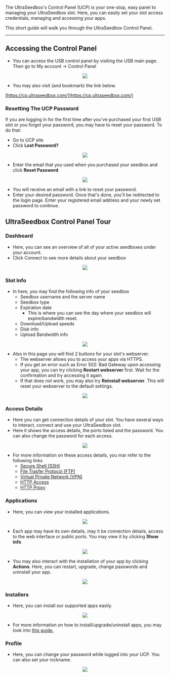 The UltraSeedbox's Control Panel (UCP) is your one-stop, easy panel to managing your UltraSeedbox slot. Here, you can easily set your slot access credentials, managing and accessing your apps.

This short guide will walk you through the UltraSeedbox Control Panel.
***

## Accessing the Control Panel

* You can access the USB control panel by visiting the USB main page. Then go to My account -> Control Panel

<p align="center"><img src="https://docs.usbx.me/uploads/images/gallery/2020-05/image-1590563451797.png"></p>

* You may also visit (and bookmark) the link below.

[https://cp.ultraseedbox.com/](https://cp.ultraseedbox.com/)

### Resetting The UCP Password

If you are logging in for the first time after you've purchased your first USB slot or you forgot your password, you may have to reset your password. To do that:

* Go to UCP site
* Click **Lost Password?**

<p align="center"><img src="https://docs.usbx.me/uploads/images/gallery/2020-05/image-1590576199778.png"></p>

* Enter the email that you used when you purchased your seedbox and click **Reset Password**

<p align="center"><img src="https://docs.usbx.me/uploads/images/gallery/2020-05/image-1590576243060.png"></p>

* You will receive an email with a link to reset your password.
* Enter your desired password. Once that's done, you'll be redirected to the login page. Enter your registered email address and your newly set password to continue.

## UltraSeedbox Control Panel Tour
### Dashboard

* Here, you can see an overview of all of your active seedboxes under your account.
* Click Connect to see more details about your seedbox

<p align="center"><img src="https://docs.usbx.me/uploads/images/gallery/2020-05/image-1590585226023.png"></p>

### Slot Info

* In here, you may find the following info of your seedbox
  * Seedbox username and the server name
  * Seedbox type
  * Expiration date
    * This is where you can see the day where your seedbox will expire/bandwidth reset.
  * Download/Upload speeds
  * Disk info
  * Upload Bandwidth info

<p align="center"><img src="https://docs.usbx.me/uploads/images/gallery/2020-05/image-1590585278929.png"></p>

* Also in this page you will find 2 buttons for your slot's webserver.
  * The webserver allows you to access your apps via HTTPS.
  * If you get an error such as Error 502: Bad Gateway upon accessing your app, you can try clicking **Restart webserver** first. Wait for the confirmation and try accessing it again.
  * If that does not work, you may also try **Reinstall webserver**. This will reset your webserver to the default settings.

<p align="center"><img src="https://docs.usbx.me/uploads/images/gallery/2020-05/image-1590587891193.png"></p>

### Access Details

* Here you can get connection details of your slot. You have several ways to interact, connect and use your UltraSeedbox slot.
* Here it shows the access details, the ports listed and the password. You can also change the password for each access.

<p align="center"><img src="https://docs.usbx.me/uploads/images/gallery/2020-05/image-1590585466490.png"></p>

* For more information on these access details, you mar refer to the following links
  * [Secure Shell (SSH)](https://docs.usbx.me/books/secure-shell-%28ssh%29)
  * [File Trasfer Protocol (FTP)](https://docs.usbx.me/books/file-transfer-protocol-%28ftp%29)
  * [Virtual Private Network (VPN)](https://docs.usbx.me/books/virtual-private-network-%28vpn%29)
  * [HTTP Access](https://docs.usbx.me/books/http-access)
  * [HTTP Proxy](https://docs.usbx.me/books/http-proxy)

### Applications

* Here, you can view your installed applications.

<p align="center"><img src="https://docs.usbx.me/uploads/images/gallery/2020-05/image-1590585559940.png"></p>

* Each app may have its own details, may it be connection details, access to the web interface or public ports. You may view it by clicking **Show info**

<p align="center"><img src="https://docs.usbx.me/uploads/images/gallery/2020-05/image-1590585609987.png"></p>

* You may also interact with the installation of your app by clicking **Actions**. Here, you can restart, upgrade, change passwords and uninstall your app.

<p align="center"><img src="https://docs.usbx.me/uploads/images/gallery/2020-05/image-1590585688436.png"></p>

### Installers

* Here, you can install our supported apps easily.

<p align="center"><img src="https://docs.usbx.me/uploads/images/gallery/2020-05/image-1590585744840.png"></p>

* For more information on how to install/upgrade/uninstall apps, you may look into [this guide.](https://docs.usbx.me/books/ultraseedbox-control-panel-%28ucp%29/page/managing-your-ultraseedbox-apps)

### Profile

* Here, you can change your password while logged into your UCP. You can also set your nickname.

<p align="center"><img src="https://docs.usbx.me/uploads/images/gallery/2020-05/image-1590595080846.png"></p>